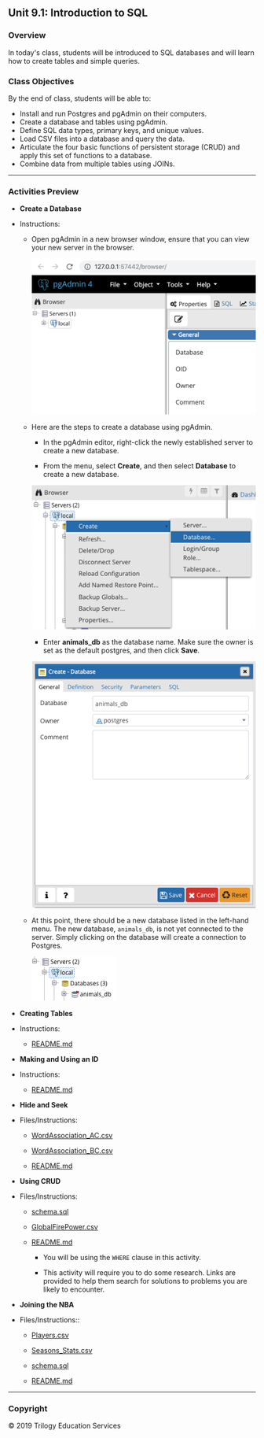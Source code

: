 ## Unit 9.1: Introduction to SQL

### Overview

In today's class, students will be introduced to SQL databases and will learn how to create tables and simple queries.

### Class Objectives

By the end of class, students will be able to:

- Install and run Postgres and pgAdmin on their computers.
- Create a database and tables using pgAdmin.
- Define SQL data types, primary keys, and unique values.
- Load CSV files into a database and query the data.
- Articulate the four basic functions of persistent storage (CRUD) and apply this set of functions to a database.
- Combine data from multiple tables using JOINs.

- - -

### Activities Preview

* **Create a Database**

* Instructions:

  * Open pgAdmin in a new browser window, ensure that you can view your new server in the browser.

    ![browser-view.png](Images/browser-view.png)

  * Here are the steps to create a database using pgAdmin.

    * In the pgAdmin editor, right-click the newly established server to create a new database.

    * From the menu, select **Create**, and then select **Database** to create a new database.

    ![create_database.png](Images/create_database.png)

    * Enter **animals_db** as the database name. Make sure the owner is set as the default postgres, and then click **Save**.

    ![animals_db.png](Images/animals_db.png)

  * At this point, there should be a new database listed in the left-hand menu. The new database, `animals_db`, is not yet connected to the server. Simply clicking on the database will create a connection to Postgres.

    ![new_db.png](Images/new_db.png)

* **Creating Tables**

* Instructions:
  
  * [README.md](Activities/03-Stu_Creating_Tables/README.md)

* **Making and Using an ID**

* Instructions:
  
  * [README.md](Activities/05-Stu_Making_IDs/README.md)

* **Hide and Seek**

* Files/Instructions:

  * [WordAssociation_AC.csv](Activities/07-Stu_Hide_and_Seek/Resources/WordAssociation_AC.csv)

  * [WordAssociation_BC.csv](Activities/07-Stu_Hide_and_Seek/Resources/WordAssociation_BC.csv)

  * [README.md](Activities/07-Stu_Hide_and_Seek/README.md)

* **Using CRUD**

* Files/Instructions:

  * [schema.sql](Activities/08-Stu_CRUD/Resources/schema.sql)

  * [GlobalFirePower.csv](Activities/08-Stu_CRUD/Resources/GlobalFirePower.csv)

  * [README.md](Activities/08-Stu_CRUD/README.md)

    * You will be using the `WHERE` clause in this activity.

    * This activity will require you to do some research. Links are provided to help them search for solutions to problems you are likely to encounter.

* **Joining the NBA**

* Files/Instructions::

  * [Players.csv](Activities/10-Stu_Joins/Resources/Players.csv)

  * [Seasons_Stats.csv](Activities/10-Stu_Joins/Resources/Seasons_Stats.csv)

  * [schema.sql](Activities/10-Stu_Joins/Resources/schema.sql)
  
  * [README.md](Activities/10-Stu_Joins/README.md)

- - -

### Copyright

© 2019 Trilogy Education Services

